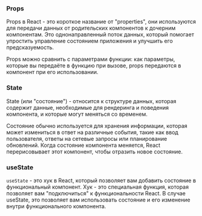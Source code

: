 ### Props

Props в React - это короткое название от "properties", они используются для передачи данных от родительских компонентов к дочерним компонентам. Это однонаправленный поток данных, который помогает упростить управление состоянием приложения и улучшить его предсказуемость.

Props можно сравнить с параметрами функции: как параметры, которые вы передаёте в функцию при вызове, props передаются в компонент при его использовании.

### State

State (или "состояние") - относится к структуре данных, которая содержит данные, необходимые для рендеринга и поведения компонента, и которые могут меняться со временем.

Состояние обычно используется для хранения информации, которая может измениться в ответ на различные события, такие как ввод пользователя, ответы на сетевые запросы или планирование обновлений. Когда состояние компонента меняется, React перерисовывает этот компонент, чтобы отразить новое состояние.

### useState

`useState` - это хук в React, который позволяет вам добавить состояние в функциональный компонент. Хук - это специальная функция, которая позволяет вам "подключиться" к функциональности React. В случае useState, это позволяет вам использовать состояние и его изменение внутри функционального компонента.